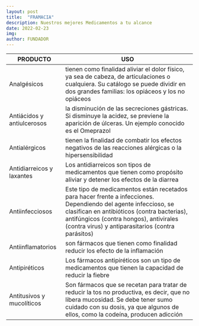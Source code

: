 ```yaml
---
layout: post
title:  "FRAMACIA"
description: Nuestros mejores Medicamentos a tu alcance 
date: 2022-02-23
img: 
author: FUNDADOR
---
```




| PRODUCTO   |     USO      |
|-------------|--------------|
|Analgésicos |tienen como finalidad aliviar el dolor físico, ya sea de cabeza, de articulaciones o cualquiera. Su catálogo se puede dividir en dos grandes familias: los opiáceos y los no opiáceos | 
| Antiácidos y antiulcerosos |  la disminución de las secreciones gástricas. Si disminuye la acidez, se previene la aparición de úlceras. Un ejemplo conocido es el Omeprazol |
|Antialérgicos | tienen la finalidad de combatir los efectos negativos de las reacciones alérgicas o la hipersensibilidad |
| Antidiarreicos y laxantes | Los antidiarreicos son tipos de medicamentos que tienen como propósito aliviar y detener los efectos de la diarrea | 
| Antiinfecciosos | Este tipo de medicamentos están recetados para hacer frente a infecciones. Dependiendo del agente infeccioso, se clasifican en antibióticos (contra bacterias), antifúngicos (contra hongos), antivirales (contra virus) y antiparasitarios (contra parásitos) | 
| Antiinflamatorios | son fármacos que tienen como finalidad reducir los efecto de la inflamación | 
| Antipiréticos | Los fármacos antipiréticos son un tipo de medicamentos que tienen la capacidad de reducir la fiebre | 
| Antitusivos y mucolíticos | Son fármacos que se recetan para tratar de reducir la tos no productiva, es decir, que no libera mucosidad. Se debe tener sumo cuidado con su dosis, ya que algunos de ellos, como la codeína, producen adicción | 

